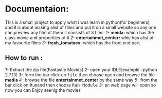 # Documentaion:
This is a small project to apply what i was learn in python(for beginners) and it is about making alist of films and put it on a small website so any one can preview any film of them
it consists of 3 files:
_1-_ **meida:** which has the class movie and properities of it
_2-_ **entertainmet_center:** whic has alist of my favourite films
_3-_ **fresh_tomatoes:** which has the front end part
## How to run :
_1-_ Extract the zip file(Fantastic Movies)
_2-_ open your IDLE(example : python 2.7.13)
_3-_ form the bar click on <kbd>file</kbd> then choose <kbd>open</kbd> and browse the file **media**
_4-_ browse the file **entertainmet_center** by the same way
_5-_ from the bar click on <i class="icon-cog"></i><kbd>Run</kbd>and then choose <kbd>Run Module</kbd>
_3-_ an web page will open so now you can Enjoy seenig the movies